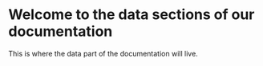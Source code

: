 # Welcome to the data sections of our documentation

This is where the data part of the documentation will live.